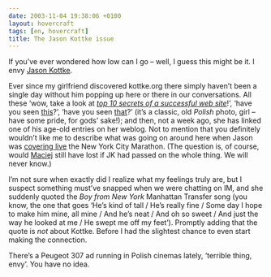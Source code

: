 ```yaml
---
date: 2003-11-04 19:38:06 +0100
layout: hovercraft
tags: [en, hovercraft]
title: The Jason Kottke issue
---
```


If you’ve ever wondered how low can I go – well, I guess this might be it. I envy [Jason Kottke](http://kottke.org/ '‘Speed 3: If he stops writing, the bus will blow up’… seems a fair trade to me').

Ever since my girlfriend discovered kottke.org there simply haven’t been a single day without him popping up here or there in our conversations. All these ‘wow, take a look at <cite>[top 10 secrets of a successful web site](http://0sil8.com/episodes/97/12/05/ '0sil8.com? c’mon, what’s this supposed to mean?')</cite>!’, ‘have you seen [this](http://mena.typepad.com/photos/segway/imgp0061.html 'wear-a-nifty-T-shirt-ride-a-Segway-and-they’re-all-yours')?’, ‘have you seen [that](http://kottke.org/02/03/how-i-feel-about-the-web '‘How I feel about the Web’ – as if anyone cared!')?’ (it’s a classic, old _Polish_ photo, girl – have some pride, for gods’ sake!); and then, not a week ago, she has linked one of his age-old entries on her weblog. Not to mention that you definitely wouldn’t like me to describe what was going on around here when Jason was [covering live](http://kottke.org/03/11/maciej-p-diddy-marathon 'from his couch, no less') the New York City Marathon. (The question is, of course, would [Maciej](http://www.idlewords.com/ 'our man across the Big Pond') still have lost if JK had passed on the whole thing. We will never know.)

I’m not sure when exactly did I realize what my feelings truly are, but I suspect something must’ve snapped when we were chatting on IM, and she suddenly quoted the <cite>Boy from New York</cite> Manhattan Transfer song (you know, the one that goes ‘He’s kind of tall / He’s really fine / Some day I hope to make him mine, all mine / And he’s neat / And oh so sweet / And just the way he looked at me / He swept me off my feet’). Promptly adding that the quote is _not_ about Kottke. Before I had the slightest chance to even start making the connection.

There’s a Peugeot 307 ad running in Polish cinemas lately, ‘terrible thing, envy’. You have no idea.
